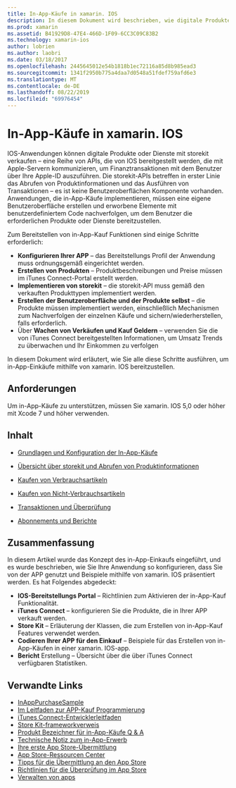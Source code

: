 ```yaml
---
title: In-App-Käufe in xamarin. IOS
description: In diesem Dokument wird beschrieben, wie digitale Produkte und Dienste mithilfe der storekit-APIs verkauft werden. Hier finden Sie Links zu Leitfäden, in denen die Konfiguration, nutzbare Produkte, nicht nutzbare Produkte, Transaktionen, Abonnements und vieles mehr erörtert werden.
ms.prod: xamarin
ms.assetid: B41929D8-47E4-466D-1F09-6CC3C09C83B2
ms.technology: xamarin-ios
author: lobrien
ms.author: laobri
ms.date: 03/18/2017
ms.openlocfilehash: 2445645012e54b1818b1ec72116a85d8b985ead3
ms.sourcegitcommit: 1341f2950b775a4daa7d0548a51fdef759afd6e3
ms.translationtype: MT
ms.contentlocale: de-DE
ms.lasthandoff: 08/22/2019
ms.locfileid: "69976454"
---
```

# <a name="in-app-purchasing-in-xamarinios"></a>In-App-Käufe in xamarin. IOS

IOS-Anwendungen können digitale Produkte oder Dienste mit storekit verkaufen – eine Reihe von APIs, die von IOS bereitgestellt werden, die mit Apple-Servern kommunizieren, um Finanztransaktionen mit dem Benutzer über Ihre Apple-ID auszuführen. Die storekit-APIs betreffen in erster Linie das Abrufen von Produktinformationen und das Ausführen von Transaktionen – es ist keine Benutzeroberflächen Komponente vorhanden. Anwendungen, die in-App-Käufe implementieren, müssen eine eigene Benutzeroberfläche erstellen und erworbene Elemente mit benutzerdefiniertem Code nachverfolgen, um dem Benutzer die erforderlichen Produkte oder Dienste bereitzustellen.

Zum Bereitstellen von in-App-Kauf Funktionen sind einige Schritte erforderlich:

- **Konfigurieren Ihrer APP** – das Bereitstellungs Profil der Anwendung muss ordnungsgemäß eingerichtet werden.
- **Erstellen von Produkten** – Produktbeschreibungen und Preise müssen im iTunes Connect-Portal erstellt werden.
- **Implementieren von storekit** – die storekit-API muss gemäß den verkauften Produkttypen implementiert werden.
- **Erstellen der Benutzeroberfläche und der Produkte selbst** – die Produkte müssen implementiert werden, einschließlich Mechanismen zum Nachverfolgen der einzelnen Käufe und sichern/wiederherstellen, falls erforderlich.
- Über **Wachen von Verkäufen und Kauf Geldern** – verwenden Sie die von iTunes Connect bereitgestellten Informationen, um Umsatz Trends zu überwachen und Ihr Einkommen zu verfolgen

In diesem Dokument wird erläutert, wie Sie alle diese Schritte ausführen, um in-App-Einkäufe mithilfe von xamarin. IOS bereitzustellen.

## <a name="requirements"></a>Anforderungen

Um in-App-Käufe zu unterstützen, müssen Sie xamarin. IOS 5,0 oder höher mit Xcode 7 und höher verwenden.

## <a name="contents"></a>Inhalt

* [Grundlagen und Konfiguration der In-App-Käufe](~/ios/platform/in-app-purchasing/in-app-purchase-basics-and-configuration.md)

* [Übersicht über storekit und Abrufen von Produktinformationen](~/ios/platform/in-app-purchasing/store-kit-overview-and-retreiving-product-information.md)

* [Kaufen von Verbrauchsartikeln](~/ios/platform/in-app-purchasing/purchasing-consumable-products.md)

* [Kaufen von Nicht-Verbrauchsartikeln](~/ios/platform/in-app-purchasing/purchasing-non-consumable-products.md)

* [Transaktionen und Überprüfung](~/ios/platform/in-app-purchasing/transactions-and-verification.md)

* [Abonnements und Berichte](~/ios/platform/in-app-purchasing/subscriptions-and-reporting.md)

## <a name="summary"></a>Zusammenfassung

In diesem Artikel wurde das Konzept des in-App-Einkaufs eingeführt, und es wurde beschrieben, wie Sie Ihre Anwendung so konfigurieren, dass Sie von der APP genutzt und Beispiele mithilfe von xamarin. IOS präsentiert werden. Es hat Folgendes abgedeckt:

- **IOS-Bereitstellungs Portal** – Richtlinien zum Aktivieren der in-App-Kauf Funktionalität.
- **iTunes Connect** – konfigurieren Sie die Produkte, die in Ihrer APP verkauft werden.
- **Store Kit** – Erläuterung der Klassen, die zum Erstellen von in-App-Kauf Features verwendet werden.
- **Codieren Ihrer APP für den Einkauf** – Beispiele für das Erstellen von in-App-Käufen in einer xamarin. IOS-app.
- **Bericht** Erstellung – Übersicht über die über iTunes Connect verfügbaren Statistiken.


## <a name="related-links"></a>Verwandte Links

- [InAppPurchaseSample](https://docs.microsoft.com/samples/xamarin/ios-samples/storekit/)
- [Im Leitfaden zur APP-Kauf Programmierung](https://developer.apple.com/library/ios/documentation/NetworkingInternet/Conceptual/StoreKitGuide/Introduction.html)
- [iTunes Connect-Entwicklerleitfaden](https://developer.apple.com/library/ios/documentation/LanguagesUtilities/Conceptual/iTunesConnect_Guide/iTunesConnect_Guide.pdf)
- [Store Kit-frameworkverweis](https://developer.apple.com/library/ios/documentation/StoreKit/Reference/StoreKit_Collection/StoreKit_Collection.pdf)
- [Produkt Bezeichner für in-App-Käufe Q & A](https://developer.apple.com/library/ios/#qa/qa1329/_index.html)
- [Technische Notiz zum in-App-Erwerb](https://developer.apple.com/library/ios/#technotes/tn2259/_index.html)
- [Ihre erste App Store-Übermittlung](https://developer.apple.com/library/ios/documentation/IDEs/Conceptual/AppDistributionGuide/Introduction/Introduction.html)
- [App Store-Ressourcen Center](https://developer.apple.com/appstore/index.html)
- [Tipps für die Übermittlung an den App Store](https://developer.apple.com/appstore/resources/submission/tips.html)
- [Richtlinien für die Überprüfung im App Store](https://developer.apple.com/appstore/resources/approval/guidelines.html)
- [Verwalten von apps](https://developer.apple.com/appstore/resources/managing/index.html)
